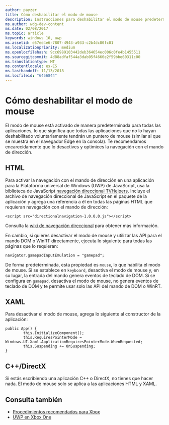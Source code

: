 ```yaml
---
author: payzer
title: Cómo deshabilitar el modo de mouse
description: Instrucciones para deshabilitar el modo de mouse predeterminado.
ms.author: wdg-dev-content
ms.date: 02/08/2017
ms.topic: article
keywords: windows 10, uwp
ms.assetid: e57ee4e6-7807-4943-a933-c2b4dc80fc01
ms.localizationpriority: medium
ms.openlocfilehash: 9cc6989103442deb364654ec006c0fe4b1455511
ms.sourcegitcommit: 4d88adfaf544a3dab05f4660e2f59bbe60311c00
ms.translationtype: MT
ms.contentlocale: es-ES
ms.lasthandoff: 11/13/2018
ms.locfileid: "6456844"
---
```

# <a name="how-to-disable-mouse-mode"></a>Cómo deshabilitar el modo de mouse
El modo de mouse está activado de manera predeterminada para todas las aplicaciones, lo que significa que todas las aplicaciones que no lo hayan deshabilitado voluntariamente tendrán un puntero de mouse (similar al que se muestra en el navegador Edge en la consola). Te recomendamos encarecidamente que lo desactives y optimices la navegación con el mando de dirección.   
   
## <a name="html"></a>HTML   
Para activar la navegación con el mando de dirección en una aplicación para la Plataforma universal de Windows (UWP) de JavaScript, usa la biblioteca de JavaScript [navegación direccional TVHelpers](https://github.com/Microsoft/TVHelpers/wiki/Using-DirectionalNavigation). Incluye el archivo de navegación direccional de JavaScript en el paquete de la aplicación y agrega una referencia a él en todas las páginas HTML que requieran navegación con el mando de dirección:

```code
<script src="directionalnavigation-1.0.0.0.js"></script>
```
Consulta la [wiki de navegación direccional](https://github.com/Microsoft/TVHelpers/wiki/Using-DirectionalNavigation) para obtener más información.

En cambio, si quieres desactivar el modo de mouse y utilizar las API para el mando DOM o WinRT directamente, ejecuta lo siguiente para todas las páginas que lo requieran: 
   
```code
navigator.gamepadInputEmulation = "gamepad";
```   

   De forma predeterminada, esta propiedad es `mouse`, lo que habilita el modo de mouse. Si se establece en `keyboard`, desactiva el modo de mouse y, en su lugar, la entrada del mando genera eventos de teclado de DOM. Si se configura en `gamepad`, desactiva el modo de mouse, no genera eventos de teclado de DOM y te permite usar solo las API del mando de DOM o WinRT.

## <a name="xaml"></a>XAML    
Para desactivar el modo de mouse, agrega lo siguiente al constructor de la aplicación:   
   
```code
public App() {
        this.InitializeComponent();
        this.RequiresPointerMode = Windows.UI.Xaml.ApplicationRequiresPointerMode.WhenRequested;
        this.Suspending += OnSuspending;
}
```

## <a name="cdirectx"></a>C++/DirectX   
Si estás escribiendo una aplicación C++ o DirectX, no tienes que hacer nada. El modo de mouse solo se aplica a las aplicaciones HTML y XAML.

## <a name="see-also"></a>Consulta también
- [Procedimientos recomendados para Xbox](tailoring-for-xbox.md)
- [UWP en Xbox One](index.md)

